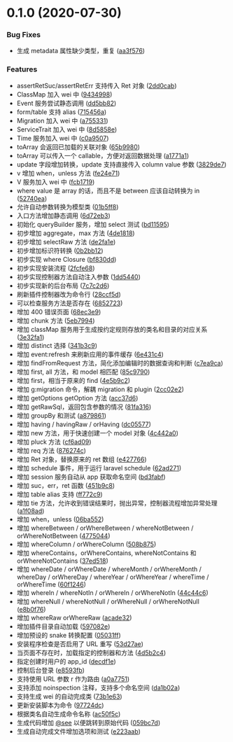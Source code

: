 # 0.1.0 (2020-07-30)


### Bug Fixes

* 生成 metadata 属性缺少类型，重复 ([aa3f576](https://github.com/miaoxing/plugin/commit/aa3f576407963f31cf2e412c9e460c164df936c7))


### Features

* assertRetSuc/assertRetErr 支持传入 Ret 对象 ([2dd0cab](https://github.com/miaoxing/plugin/commit/2dd0cab7e4843766e85e6ab6f6276001f14bc1b9))
* ClassMap 加入 wei 中 ([9434998](https://github.com/miaoxing/plugin/commit/943499857d888bd6395bb07acfb86248587c37f1))
* Event 服务尝试静态调用 ([dd5bb82](https://github.com/miaoxing/plugin/commit/dd5bb82e262c88d71db06d3893956433be54ea9d))
* form/table 支持 alias ([715456a](https://github.com/miaoxing/plugin/commit/715456a585f585ffa71c9c63ece3ac19e36576a4))
* Migration 加入 wei 中 ([a755331](https://github.com/miaoxing/plugin/commit/a755331329ede7d5d16a4fb0236f2fc5bcca7826))
* ServiceTrait 加入 wei 中 ([8d5858e](https://github.com/miaoxing/plugin/commit/8d5858ee2a423313024833649b6be52be7b23172))
* Time 服务加入 wei 中 ([c0a9507](https://github.com/miaoxing/plugin/commit/c0a9507c1f760763b5a2f7125133bae3a987eeed))
* toArray 会返回已加载的关联对象 ([65b9980](https://github.com/miaoxing/plugin/commit/65b9980db8995673b552b16c1b60399eba7ee5ab))
* toArray 可以传入一个 callable，方便对返回数据处理 ([a1771a1](https://github.com/miaoxing/plugin/commit/a1771a1d4ef672dc3ab4f1084022837fb1127017))
* update 字段增加转换，update 支持直接传入 column value 参数 ([3829de7](https://github.com/miaoxing/plugin/commit/3829de798c895afebacd55c745ce0f96879d3846))
* v 增加 when，unless 方法 ([fe24e71](https://github.com/miaoxing/plugin/commit/fe24e71933158b6b865163bc1bebcb5f7b66333a))
* V 服务加入 wei 中 ([fcb1719](https://github.com/miaoxing/plugin/commit/fcb1719a7e65e682104593991f12467fbd12a91e))
* where value 是 array 的话，而且不是 between 应该自动转换为 in ([52740ea](https://github.com/miaoxing/plugin/commit/52740ea2ff671e124be9c3ad9c90d255ea7211d1))
* 允许自动参数转换为模型类 ([01b5ff8](https://github.com/miaoxing/plugin/commit/01b5ff80a4dab3b11cb3427777611a0f8dbddbc0))
* 入口方法增加静态调用 ([6d72eb3](https://github.com/miaoxing/plugin/commit/6d72eb3f0d7222085d346a5f763cc786a1712bdd))
* 初始化 queryBuilder 服务，增加 select 测试 ([bd11595](https://github.com/miaoxing/plugin/commit/bd115951b67f45bddc469a8d825e539e0376e0bf))
* 初步增加 aggregate，max 方法 ([4de1818](https://github.com/miaoxing/plugin/commit/4de181846e33b9c0af0d72cab126eeec4c094aab))
* 初步增加 selectRaw 方法 ([de2fa1e](https://github.com/miaoxing/plugin/commit/de2fa1e4aead331db56ae9ec8c3a68e5bdaaf73f))
* 初步增加标识符转换 ([0b2bb12](https://github.com/miaoxing/plugin/commit/0b2bb12339202713fa712fc43e3aa746d6c58399))
* 初步实现 where Closure ([bf830dd](https://github.com/miaoxing/plugin/commit/bf830dd7faac6f601488451c7044fc562755a99e))
* 初步实现安装流程 ([2fcfe68](https://github.com/miaoxing/plugin/commit/2fcfe68e6cbe432e1d22bbb19109ee307149b581))
* 初步实现控制器方法自动注入参数 ([1dd5440](https://github.com/miaoxing/plugin/commit/1dd544015c2eb949c23f0e903420621d06f146fb))
* 初步实现新的后台布局 ([7c7c2d6](https://github.com/miaoxing/plugin/commit/7c7c2d6fc90114cffe61e48fe0d3f00b227e4acf))
* 刷新插件控制器改为命令行 ([28ccf5d](https://github.com/miaoxing/plugin/commit/28ccf5df0678aab536b6ec49b548ca3c797b5336))
* 可以检查服务方法是否存在 ([6852723](https://github.com/miaoxing/plugin/commit/6852723de27a3ef31cbf56045786cf6303fe7175))
* 增加 400 错误页面 ([68ec3e9](https://github.com/miaoxing/plugin/commit/68ec3e973288df733757b6d4254fa1b1b6159b71))
* 增加 chunk 方法 ([5eb7994](https://github.com/miaoxing/plugin/commit/5eb7994d38d8732cad233d944446f4443a06bdfa))
* 增加 classMap 服务用于生成按约定规则存放的类名和目录的对应关系 ([3e32fa1](https://github.com/miaoxing/plugin/commit/3e32fa1a9e51ebe2e44a4e56aff6fc960cde1700))
* 增加 distinct 选择 ([341b3c9](https://github.com/miaoxing/plugin/commit/341b3c9fa07ad0279db246f36beb9bf80fbc150a))
* 增加 event:refresh 来刷新应用的事件缓存 ([6e431c4](https://github.com/miaoxing/plugin/commit/6e431c4efd71db7a4e2c0d0ac1e211d6f583df65))
* 增加 findFromRequest 方法，简化添加编辑时的数据查询和判断 ([c7ea9ca](https://github.com/miaoxing/plugin/commit/c7ea9cabad58599667d7196e9697862b92211a6b))
* 增加 first, all 方法，和 model 相匹配 ([85c9790](https://github.com/miaoxing/plugin/commit/85c9790bddd131dc56d0f5a3055a49dc3ca72225))
* 增加 first，相当于原来的 find ([4e5b9c2](https://github.com/miaoxing/plugin/commit/4e5b9c2d122a68af26eaba0cd5f3e675f9ae5daa))
* 增加 g:migration 命令，解耦 migration 和 plugin ([2cc02e2](https://github.com/miaoxing/plugin/commit/2cc02e297901a1b8128609f56311c48929d1b3a6))
* 增加 getOptions getOption 方法 ([acc37d6](https://github.com/miaoxing/plugin/commit/acc37d6bed37ce82b581472b60e4b95e24a28742))
* 增加 getRawSql，返回包含参数的情况 ([81fa316](https://github.com/miaoxing/plugin/commit/81fa316c528378b622669fa6350cc7edc851bdf7))
* 增加 groupBy 和测试 ([a879861](https://github.com/miaoxing/plugin/commit/a879861fdb6b28f53d400c4fe92189ab3310fcdb))
* 增加 having / havingRaw / orHaving ([dc05577](https://github.com/miaoxing/plugin/commit/dc0557731820a012b759e4409b82bfc56c90b7fa))
* 增加 new 方法，用于快速创建一个 model 对象 ([4c442a0](https://github.com/miaoxing/plugin/commit/4c442a07eb51a0a93ada030f08fcd66948130fe9))
* 增加 pluck 方法 ([cf6ad09](https://github.com/miaoxing/plugin/commit/cf6ad0991a2fdf891862a9ce567dd355a983e394))
* 增加 req 方法 ([876274c](https://github.com/miaoxing/plugin/commit/876274c841bee168eb5990f756cfae4c2d3da095))
* 增加 Ret 对象，替换原来的 ret 数组 ([e427766](https://github.com/miaoxing/plugin/commit/e427766c73fc68f98f68ebf44f0c2de931f21617))
* 增加 schedule 事件，用于运行 laravel schedule ([62ad271](https://github.com/miaoxing/plugin/commit/62ad2714adb524121fe475192507df9f50054da0))
* 增加 session 服务自动从 app 获取命名空间 ([bd3fabf](https://github.com/miaoxing/plugin/commit/bd3fabf04d477b8cc4f635b9199e39a92fba3dc7))
* 增加 suc，err，ret 函数 ([451b9c8](https://github.com/miaoxing/plugin/commit/451b9c8ce5d7155ae592c7e466fb2164e2e586ea))
* 增加 table alias 支持 ([ff772c9](https://github.com/miaoxing/plugin/commit/ff772c92e56a03e9f7264602c28b67ef2143dbec))
* 增加 tie 方法，允许收到错误结果时，抛出异常，控制器流程增加异常处理 ([a1f08ad](https://github.com/miaoxing/plugin/commit/a1f08adbcc491870740191c2717e1dddb2f7caa9))
* 增加 when，unless ([06ba552](https://github.com/miaoxing/plugin/commit/06ba5526112229ad2cf523a215c3296cd8b6e99e))
* 增加 whereBetween / orWhereBetween / whereNotBetween / orWhereNotBetween ([4775044](https://github.com/miaoxing/plugin/commit/47750443c1cd837d7a7afc3edae4e582951bcbae))
* 增加 whereColumn / orWhereColumn ([508b875](https://github.com/miaoxing/plugin/commit/508b8756353ff84e3a060ec4a20aa544b85bf89d))
* 增加 whereContains，orWhereContains, whereNotContains 和 orWhereNotContains ([37ed518](https://github.com/miaoxing/plugin/commit/37ed5184e8351833b9566dab4b8525aecc97b3d2))
* 增加 whereDate / orWhereDate / whereMonth / orWhereMonth / whereDay / orWhereDay / whereYear / orWhereYear / whereTime / orWhereTime ([60f1246](https://github.com/miaoxing/plugin/commit/60f1246e9c764f5cd44a530415ab534c99910b31))
* 增加 whereIn / whereNotIn / orWhereIn / orWhereNotIn ([44c44c6](https://github.com/miaoxing/plugin/commit/44c44c6eb67bc3a8c37eb334715f408ec98b2678))
* 增加 whereNull / whereNotNull / orWhereNull / orWhereNotNull ([e8b0f76](https://github.com/miaoxing/plugin/commit/e8b0f76efb74bc74c8d5746ea907cd878ca35594))
* 增加 whereRaw orWhereRaw ([acade32](https://github.com/miaoxing/plugin/commit/acade322388fc3c4345b3f3d9ef9b90b6b0b6384))
* 增加插件目录自动加载 ([597082e](https://github.com/miaoxing/plugin/commit/597082e4710776a67a8fc3fecc222f858edf169c))
* 增加预设的 snake 转换配置 ([05031ff](https://github.com/miaoxing/plugin/commit/05031ff9f4f2406e42c91644e7224578163e1d9d))
* 安装程序检查是否启用了 URL 重写 ([53d27ae](https://github.com/miaoxing/plugin/commit/53d27ae799639c76718262686e8bbf3111a05778))
* 当页面不存在时，加载指定的控制器和方法 ([4d5b2c4](https://github.com/miaoxing/plugin/commit/4d5b2c4e187e60b0cd2eaca604262783edaef252))
* 指定创建时用户的 app_id ([decdf1e](https://github.com/miaoxing/plugin/commit/decdf1e8965a5e7fc5bdd4d3081d037c852d05c1))
* 控制后台登录 ([e8593fb](https://github.com/miaoxing/plugin/commit/e8593fba802466556e20b9e808407d20b0d33807))
* 支持使用 URL 参数 r 作为路由 ([a0a7751](https://github.com/miaoxing/plugin/commit/a0a7751aeab6e95ab76d720d860c3c3353db6674))
* 支持添加 noinspection 注释，支持多个命名空间 ([da1b02a](https://github.com/miaoxing/plugin/commit/da1b02ad4af58948e5a27f1150f0867d9c29c173))
* 支持生成 wei 的自动完成类 ([73b1e63](https://github.com/miaoxing/plugin/commit/73b1e63cc8ea1bf3c319da61ac4650048fd6c4a9))
* 更新安装脚本为命令 ([97724dc](https://github.com/miaoxing/plugin/commit/97724dcff45788c0a27d38d570c96f603ee3bdf3))
* 根据类名自动生成命令名称 ([ac50f5c](https://github.com/miaoxing/plugin/commit/ac50f5c554b42fb02268bff489ab6d4d6902de75))
* 生成代码增加 [@see](https://github.com/see) 以便跳转到原始代码 ([059bc7d](https://github.com/miaoxing/plugin/commit/059bc7d38ea5fc78bf65cfb549b7baad07378612))
* 生成自动完成文件增加选项和测试 ([e223aab](https://github.com/miaoxing/plugin/commit/e223aab4d50131e6d336251d039c1773a370ddb2))
